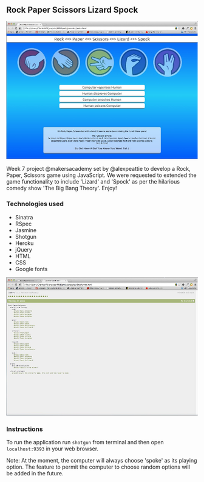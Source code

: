 Rock Paper Scissors Lizard Spock
---
![Game Screenshot](https://raw.githubusercontent.com/charlesdebarros/Rock-Paper-Scissors-Lizard-Spock/master/javascript/images/gameScreenshot.jpg?raw=true)

Week 7 project @makersacademy set by @alexpeattie
to develop a Rock, Paper, Scissors game using JavaScript.
We were requested to extended the game functionality to include 'Lizard' and 'Spock' as per the hilarious comedy show 'The Big Bang Theory'. 
Enjoy!

### Technologies used
* Sinatra
* RSpec
* Jasmine
* Shotgun
* Heroku
* jQuery
* HTML
* CSS
* Google fonts

![Jasmine Testing](https://raw.githubusercontent.com/charlesdebarros/Rock-Paper-Scissors-Lizard-Spock/master/javascript/images/jasmineTestScreenshot.jpg?raw=true)


### Instructions
To run the application run `shotgun` from terminal and then open
`localhost:9393` in your web browser. 

Note: At the moment, the computer will always choose 'spoke' as its playing option. The feature to permit the computer to choose random options will be added in the future.